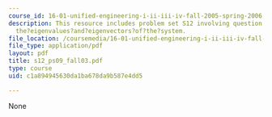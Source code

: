 ```yaml
---
course_id: 16-01-unified-engineering-i-ii-iii-iv-fall-2005-spring-2006
description: This resource includes problem set S12 involving question to find out
  the?eigenvalues?and?eigenvectors?of?the?system.
file_location: /coursemedia/16-01-unified-engineering-i-ii-iii-iv-fall-2005-spring-2006/c1a894945630da1ba678da9b587e4dd5_s12_ps09_fall03.pdf
file_type: application/pdf
layout: pdf
title: s12_ps09_fall03.pdf
type: course
uid: c1a894945630da1ba678da9b587e4dd5

---
```

None